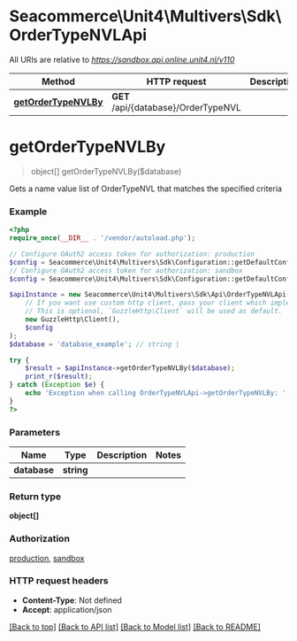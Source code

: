# Seacommerce\Unit4\Multivers\Sdk\OrderTypeNVLApi

All URIs are relative to *https://sandbox.api.online.unit4.nl/v110*

Method | HTTP request | Description
------------- | ------------- | -------------
[**getOrderTypeNVLBy**](OrderTypeNVLApi.md#getOrderTypeNVLBy) | **GET** /api/{database}/OrderTypeNVL | 


# **getOrderTypeNVLBy**
> object[] getOrderTypeNVLBy($database)



Gets a name value list of OrderTypeNVL that matches the specified criteria

### Example
```php
<?php
require_once(__DIR__ . '/vendor/autoload.php');

// Configure OAuth2 access token for authorization: production
$config = Seacommerce\Unit4\Multivers\Sdk\Configuration::getDefaultConfiguration()->setAccessToken('YOUR_ACCESS_TOKEN');
// Configure OAuth2 access token for authorization: sandbox
$config = Seacommerce\Unit4\Multivers\Sdk\Configuration::getDefaultConfiguration()->setAccessToken('YOUR_ACCESS_TOKEN');

$apiInstance = new Seacommerce\Unit4\Multivers\Sdk\Api\OrderTypeNVLApi(
    // If you want use custom http client, pass your client which implements `GuzzleHttp\ClientInterface`.
    // This is optional, `GuzzleHttp\Client` will be used as default.
    new GuzzleHttp\Client(),
    $config
);
$database = 'database_example'; // string | 

try {
    $result = $apiInstance->getOrderTypeNVLBy($database);
    print_r($result);
} catch (Exception $e) {
    echo 'Exception when calling OrderTypeNVLApi->getOrderTypeNVLBy: ', $e->getMessage(), PHP_EOL;
}
?>
```

### Parameters

Name | Type | Description  | Notes
------------- | ------------- | ------------- | -------------
 **database** | **string**|  |

### Return type

**object[]**

### Authorization

[production](../../README.md#production), [sandbox](../../README.md#sandbox)

### HTTP request headers

 - **Content-Type**: Not defined
 - **Accept**: application/json

[[Back to top]](#) [[Back to API list]](../../README.md#documentation-for-api-endpoints) [[Back to Model list]](../../README.md#documentation-for-models) [[Back to README]](../../README.md)

